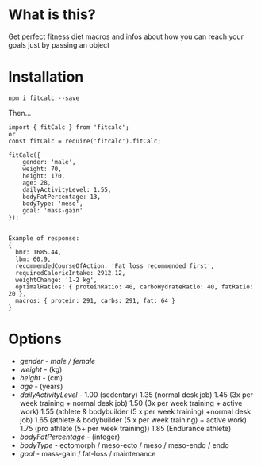 # What is this?

Get perfect fitness diet macros and infos about how you can reach your goals just by passing an object

# Installation

`npm i fitcalc --save`

Then...

```
import { fitCalc } from 'fitcalc';
or
const fitCalc = require('fitcalc').fitCalc;

fitCalc({
    gender: 'male',
    weight: 70,
    height: 170,
    age: 28,
    dailyActivityLevel: 1.55,
    bodyFatPercentage: 13,
    bodyType: 'meso',
    goal: 'mass-gain'
});


Example of response:
{
  bmr: 1685.44,
  lbm: 60.9,
  recommendedCourseOfAction: 'Fat loss recommended first',
  requiredCaloricIntake: 2912.12,
  weightChange: '1-2 kg',
  optimalRatios: { proteinRatio: 40, carboHydrateRatio: 40, fatRatio: 20 },
  macros: { protein: 291, carbs: 291, fat: 64 }
}
```

# Options

* *gender* - _male / female_
* *weight* - (kg)
* *height* - (cm)
* *age* - (years)
* *dailyActivityLevel* - 
                        1.00 (sedentary)
                        1.35 (normal desk job)
                        1.45 (3x per week training + normal desk job)
                        1.50 (3x per week training + active work)
                        1.55 (athlete & bodybuilder (5 x per week training) +normal desk job)
                        1.65 (athlete & bodybuilder (5 x per week training) + active work)
                        1.75 (pro athlete (5+ per week training))
                        1.85 (Endurance athlete)
* *bodyFatPercentage* - (integer)
* *bodyType* - ectomorph / meso-ecto / meso / meso-endo / endo
* *goal* - mass-gain / fat-loss / maintenance 